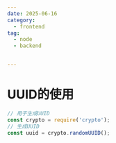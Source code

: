 ```yaml
---
date: 2025-06-16
category:
  - frontend
tag:
  - node
  - backend


---
```




# UUID的使用

```js
// 用于生成UUID
const crypto = require('crypto');
// 生成UUID
const uuid = crypto.randomUUID();
```

